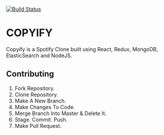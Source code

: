 [![Build Status](https://travis-ci.com/enahsor/COPYIFY.svg?branch=master)](https://travis-ci.com/enahsor/COPYIFY)

# COPYIFY
Copyify is a Spotify Clone built using React, Redux, MongoDB, ElasticSearch and NodeJS.


## Contributing

1. Fork Repository.
2. Clone Repository.
3. Make A New Branch.
4. Make Changes To Code.
5. Merge Branch Into Master & Delete It.
6. Stage. Commit. Push.
7. Make Pull Request.



